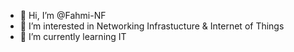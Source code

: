 - 👋 Hi, I’m @Fahmi-NF
- 👀 I’m interested in Networking Infrastucture & Internet of Things
- 🌱 I’m currently learning IT

<!---
Fahmi-NF/Fahmi-NF is a ✨ special ✨ repository because its `README.md` (this file) appears on your GitHub profile.
You can click the Preview link to take a look at your changes.
--->
